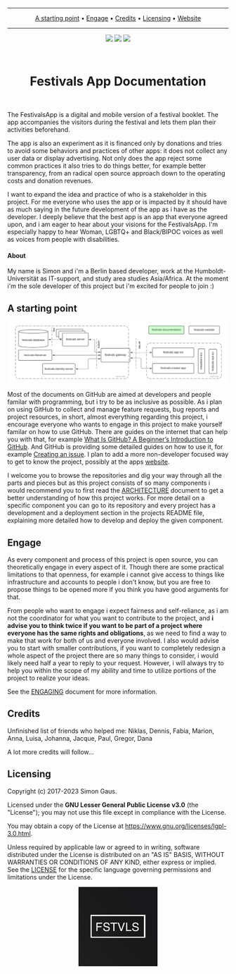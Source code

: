 <hr />
<p align="center">
    <a href="#starting-point">A starting point</a> •
    <a href="#engage">Engage</a> •
    <a href="#credits">Credits</a> •
    <a href="#licensing">Licensing</a> •
    <a href="https://festivalsapp.org/">Website</a>
</p>
<hr/>

<p align="center">
   <a href="https://github.com/festivals-app/festivals-documentation/commits/" title="Last Commit"><img src="https://img.shields.io/github/last-commit/festivals-app/festivals-documentation?style=flat"></a>
   <a href="https://github.com/festivals-app/festivals-documentation/issues" title="Open Issues"><img src="https://img.shields.io/github/issues/festivals-app/festivals-documentation?style=flat"></a>
   <a href="./LICENSE" title="License"><img src="https://img.shields.io/github/license/festivals-app/festivals-documentation.svg"></a>
</p>

<br>
<h1 align="center">
    Festivals App Documentation
</h1>
</br>

The FestivalsApp is a digital and mobile version of a festival booklet. The app accompanies the visitors during the festival and lets them plan their activities beforehand.

The app is also an experiment as it is financed only by donations and tries to avoid some behaviors and practices of other apps: it does not collect any user data or display advertising. Not only does the app reject some common practices it also tries to do things better, for example better transparency, from an radical open source approach down to the operating costs and donation revenues.

I want to expand the idea and practice of who is a stakeholder in this project. For me everyone who uses the app or is impacted by it should have as much saying in the future development of the app as i have as the developer. I deeply believe that the best app is an app that everyone agreed upon, and i am eager to hear about your visions for the FestivalsApp. I'm especially happy to hear Woman, LGBTQ+ and Black/BIPOC voices as well as voices from people with disabilities.

#### About

My name is Simon and i'm a Berlin based developer, work at the Humboldt-Universität as IT-support, and study area studies Asia/Africa. 
At the moment i'm the sole developer of this project but i'm excited for people to join :)


## A starting point

![Figure 1: Architecture Overview Highlighted](https://github.com/Festivals-App/festivals-documentation/blob/main/images/architecture/overview_docs.png "Figure 1: Architecture Overview Highlighted")

Most of the documents on GitHub are aimed at developers and people familar with programming, but i try to be as inclusive as possible. As i plan on using GitHub to collect and manage feature requests, bug reports and project resources, in short, almost everything regarding this project, i encourage everyone who wants to engage in this project to make yourself familar on how to use GitHub. There are guides on the internet that can help you with that, for example [What Is GitHub? A Beginner’s Introduction to GitHub](https://kinsta.com/knowledgebase/what-is-github/). And GitHub is providing some detailed guides on how to use it, for example [Creating an issue](https://docs.github.com/en/issues/tracking-your-work-with-issues/creating-issues/creating-an-issue). I plan to add a more non-developer focused way to get to know the project, possibly at the apps [website](https://festivalsapp.org/).

I welcome you to browse the repositories and dig your way through all the parts and pieces but as this project consists of so many components i would recommend you to first read the [ARCHITECTURE](./ARCHITECTURE.md) document to get a better understanding of how this project works. For more detail on a specific component you can go to its repository and every project has a development and a deployment section in the projects README file, explaining more detailed how to develop and deploy the given component.


## Engage

As every component and process of this project is open source, you can theoretically engage in every aspect of it. Though there are some practical limitations to that openness, for example i cannot give access to things like infrastructure and accounts to people i don't know, but you are free to propose things to be opened more if you think you have good arguments for that.

From people who want to engage i expect fairness and self-reliance, as i am not the coordinator for what you want to contribute to the project, and **i advise you to think twice if you want to be part of a project where everyone has the same rights and obligations**, as we need to find a way to make that work for both of us and everyone involved. I also would advise you to start with smaller contributions, if you want to completely redesign a whole aspect of the project there are so many things to consider, i would likely need half a year to reply to your request. However, i will always try to help you within the scope of my ability and time to utilize portions of the project to realize your ideas.

See the [ENGAGING](./ENGAGING.md) document for more information. 


## Credits

Unfinished list of friends who helped me: Niklas, Dennis, Fabia, Marion, Anna, Luisa, Johanna, Jacque, Paul, Gregor, Dana

A lot more credits will follow...


## Licensing

Copyright (c) 2017-2023 Simon Gaus.

Licensed under the **GNU Lesser General Public License v3.0** (the "License"); you may not use this file except in compliance with the License.

You may obtain a copy of the License at https://www.gnu.org/licenses/lgpl-3.0.html.

Unless required by applicable law or agreed to in writing, software distributed under the License is distributed on an "AS IS" BASIS, WITHOUT WARRANTIES OR CONDITIONS OF ANY KIND, either express or implied. See the [LICENSE](./LICENSE) for the specific language governing permissions and limitations under the License.

<p align="center">
 <a href=" https://festivalsapp.org/"><img src="https://github.com/Festivals-App/festivals-documentation/blob/main/images/festivals_title.png" width="180"></a>
</p>